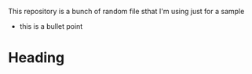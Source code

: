 This repository is a bunch of random file sthat I'm using just for a sample

- this is a bullet point

# Heading
